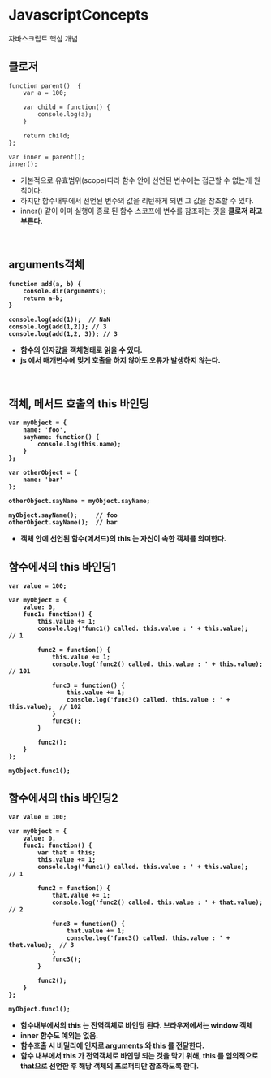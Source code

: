# JavascriptConcepts
자바스크립트 핵심 개념

## 클로저

```
function parent()  {
	var a = 100;
	
	var child = function() {
		console.log(a);
	}
	
	return child;
};

var inner = parent();
inner();
```

- 기본적으로 유효범위(scope)따라 함수 안에 선언된 변수에는 접근할 수 없는게 원칙이다.
- 하지만 함수내부에서 선언된 변수의 값을 리턴하게 되면 그 값을 참조할 수 있다.
- inner() 같이 이미 실행이 종료 된 함수 스코프에 변수를 참조하는 것을 <b>클로저<b/> 라고 부른다.
  
<br>
  
## arguments객체

```
function add(a, b) {
	console.dir(arguments);
	return a+b;
}

console.log(add(1));  // NaN
console.log(add(1,2)); // 3
console.log(add(1,2, 3)); // 3
```

- 함수의 인자값을 객체형태로 읽을 수 있다.
- js 에서 매개변수에 맞게 호출을 하지 않아도 오류가 발생하지 않는다.

<br>

## 객체, 메서드 호출의 this 바인딩

```
var myObject = {
	name: 'foo',
	sayName: function() {
		console.log(this.name);
	}
};

var otherObject = {
	name: 'bar'
};

otherObject.sayName = myObject.sayName;

myObject.sayName(); 	// foo
otherObject.sayName();  // bar
```

- 객체 안에 선언된 함수(메서드)의 this 는 자신이 속한 객체를 의미한다.


## 함수에서의 this 바인딩1

```
var value = 100;

var myObject = {
	value: 0,
	func1: function() {	
		this.value += 1;
		console.log('func1() called. this.value : ' + this.value);   // 1
		
		func2 = function() {
			this.value += 1;
			console.log('func2() called. this.value : ' + this.value);   // 101
			
			func3 = function() {
				this.value += 1;
				console.log('func3() called. this.value : ' + this.value);  // 102
			}
			func3();
		}
		
		func2();
	}
};

myObject.func1();
```

## 함수에서의 this 바인딩2


```
var value = 100;

var myObject = {
	value: 0,
	func1: function() {	
		var that = this;
		this.value += 1;
		console.log('func1() called. this.value : ' + this.value);   // 1
		
		func2 = function() {
			that.value += 1;
			console.log('func2() called. this.value : ' + that.value);   // 2
			
			func3 = function() {
				that.value += 1;
				console.log('func3() called. this.value : ' + that.value);  // 3
			}
			func3();
		}
		
		func2();
	}
};

myObject.func1();
```

- 함수내부에서의 this 는 전역객체로 바인딩 된다. 브라우저에서는 window 객체
- inner 함수도 예외는 없음.
- 함수호출 시 비밀리에 인자로 arguments 와 this 를 전달한다.
- 함수 내부에서 this 가 전역객체로 바인딩 되는 것을 막기 위해, this 를 임의적으로 that으로 선언한 후 해당 객체의 프로퍼티만 참조하도록 한다.
